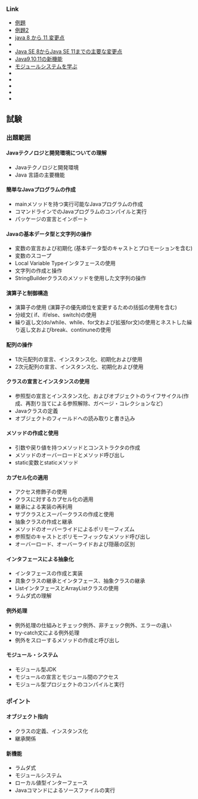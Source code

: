 
### Link
* [例題](https://postd.cc/50-data-structure-and-algorithms-interview-questions-for-programmers/)
* [例題2](https://tech.pjin.jp/blog/2016/04/26/java-silver-練習問題%EF%BC%91/)
* [java 8 から 11 変更点](https://qiita.com/nowokay/items/1ce24079f4daafc73b4a)
* [](https://qiita.com/to-lz1/items/898421e5050cae90ec20)
* [Java SE 8からJava SE 11までの主要な変更点](https://terasolunaorg.github.io/guideline/5.5.1.RELEASE/ja/Appendix/Java11Changes.html)
* [Java9,10,11の新機能](https://qiita.com/chan_kaku/items/ecdde8228a9c67a36dd0)
* [モジュールシステムを学ぶ](https://qiita.com/opengl-8080/items/93c8e0cf58654d5f73cb)
* [](https://qiita.com/Allenie/items/8ff17501b49f6a889ff8)
* [](https://qiita.com/snowrabbit_ccf/items/db9de0e8fb5fd82e8ad3)
* [](https://qiita.com/atushi-machine/items/a3d372e53cc19ae4ec1c)
* []()
* []()

## 試験
### 出題範囲
#### Javaテクノロジと開発環境についての理解
* Javaテクノロジと開発環境
* Java 言語の主要機能
#### 簡単なJavaプログラムの作成
* mainメソッドを持つ実行可能なJavaプログラムの作成
* コマンドラインでのJavaプログラムのコンパイルと実行
* パッケージの宣言とインポート
#### Javaの基本データ型と文字列の操作
* 変数の宣言および初期化 (基本データ型のキャストとプロモーションを含む)
* 変数のスコープ
* Local Variable Typeインタフェースの使用
* 文字列の作成と操作
* StringBuilderクラスのメソッドを使用した文字列の操作
#### 演算子と制御構造
* 演算子の使用 (演算子の優先順位を変更するための括弧の使用を含む)
* 分岐文( if、if/else、switch)の使用
* 繰り返し文(do/while、while、for文および拡張for文)の使用とネストした繰り返し文およびbreak、continuneの使用
#### 配列の操作
* 1次元配列の宣言、インスタンス化、初期化および使用
* 2次元配列の宣言、インスタンス化、初期化および使用
#### クラスの宣言とインスタンスの使用
* 参照型の宣言とインスタンス化、およびオブジェクトのライフサイクル(作成、再割り当てによる参照解除、ガベージ・コレクションなど)
* Javaクラスの定義
* オブジェクトのフィールドへの読み取りと書き込み
#### メソッドの作成と使用
* 引数や戻り値を持つメソッドとコンストラクタの作成
* メソッドのオーバーロードとメソッド呼び出し
* static変数とstaticメソッド
#### カプセル化の適用
* アクセス修飾子の使用
* クラスに対するカプセル化の適用
* 継承による実装の再利用
* サブクラスとスーパークラスの作成と使用
* 抽象クラスの作成と継承
* メソッドのオーバーライドによるポリモーフィズム
* 参照型のキャストとポリモーフィックなメソッド呼び出し
* オーバーロード、オーバーライドおよび隠蔽の区別
#### インタフェースによる抽象化
* インタフェースの作成と実装
* 具象クラスの継承とインタフェース、抽象クラスの継承
* ListインタフェースとArrayListクラスの使用
* ラムダ式の理解
#### 例外処理
* 例外処理の仕組みとチェック例外、非チェック例外、エラーの違い
* try-catch文による例外処理
* 例外をスローするメソッドの作成と呼び出し
#### モジュール・システム
* モジュール型JDK
* モジュールの宣言とモジュール間のアクセス
* モジュール型プロジェクトのコンパイルと実行

### ポイント
#### オブジェクト指向
* クラスの定義、インスタンス化
* 継承関係
#### 新機能
* ラムダ式
* モジュールシステム
* ローカル値型インターフェース
* Javaコマンドによるソースファイルの実行